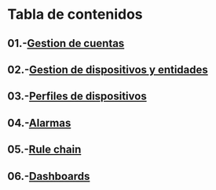 # Tabla de contenidos
## 01.-[Gestion de cuentas](https://github.com/TwinDimensionIOT/documentacion-de-aplicaciones/tree/main/T%20Data/Gestion%20de%20cuentas)
## 02.-[Gestion de dispositivos y entidades](https://github.com/TwinDimensionIOT/documentacion-de-aplicaciones/tree/main/T%20Data/Gestion%20de%20entidades)
## 03.-[Perfiles de dispositivos](https://github.com/TwinDimensionIOT/documentacion-de-aplicaciones/tree/main/T%20Data/Perfil%20de%20dispositivo)
## 04.-[Alarmas](https://github.com/TwinDimensionIOT/documentacion-de-aplicaciones/tree/main/T%20Data/Alarmas)
## 05.-[Rule chain](https://github.com/TwinDimensionIOT/documentacion-de-aplicaciones/tree/main/T%20Data/Rule%20chain)
## 06.-[Dashboards](https://github.com/TwinDimensionIOT/documentacion-de-aplicaciones/tree/main/T%20Data/Dashboard)
